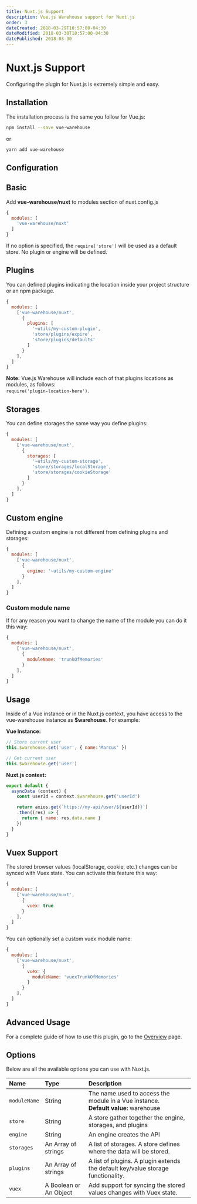 ```yaml
---
title: Nuxt.js Support
description: Vue.js Warehouse support for Nuxt.js
order: 3
dateCreated: 2018-03-29T10:57:00-04:30
dateModified: 2018-03-30T18:57:00-04:30
datePublished: 2018-03-30
---
```


# Nuxt.js Support

Configuring the plugin for Nuxt.js is extremely simple and easy.

## Installation

The installation process is the same you follow for Vue.js:

```bash
npm install --save vue-warehouse
```

or

```bash
yarn add vue-warehouse
```

## Configuration

## Basic

Add **vue-warehouse/nuxt** to modules section of nuxt.config.js

```javascript
{
  modules: [
    'vue-warehouse/nuxt'
  ]
}
```

If no option is specified, the `require('store')` will be used as a default store. No plugin or engine will be defined.

## Plugins

You can defined plugins indicating the location inside your project structure or an npm package. 

```javascript
{
  modules: [
    ['vue-warehouse/nuxt', 
      { 
        plugins: [
          '~utils/my-custom-plugin',
          'store/plugins/expire',
          'store/plugins/defaults'
        ] 
      }
    ],
  ]
}
```

**Note:** Vue.js Warehouse will include each of that plugins locations as modules, as follows: <br> `require('plugin-location-here')`.

## Storages

You can define storages the same way you define plugins:

```javascript
{
  modules: [
    ['vue-warehouse/nuxt', 
      { 
        storages: [
          '~utils/my-custom-storage',
          'store/storages/localStorage',
          'store/storages/cookieStorage'
        ] 
      }
    ],
  ]
}
```

## Custom engine

Defining a custom engine is not different from defining plugins and storages:

```javascript
{
  modules: [
    ['vue-warehouse/nuxt', 
      { 
        engine: '~utils/my-custom-engine'
      }
    ],
  ]
}
```

### Custom module name

If for any reason you want to change the name of the module you can do it this way:

```javascript
{
  modules: [
    ['vue-warehouse/nuxt', 
      { 
        moduleName: 'trunkOfMemories'
      }
    ],
  ]
}
```

## Usage

Inside of a Vue instance or in the Nuxt.js context, you have access to the vue-warehouse instance as **$warehouse**. For example:

**Vue Instance:**

```javascript
// Store current user
this.$warehouse.set('user', { name:'Marcus' })

// Get current user
this.$warehouse.get('user')
```

**Nuxt.js context:**

```javascript
export default {
  asyncData (context) {
    const userId = context.$warehouse.get('userId')

    return axios.get(`https://my-api/user/${userId)}`)
    .then((res) => {
      return { name: res.data.name }
    })
  }
}
```

## Vuex Support

The stored browser values (localStorage, cookie, etc.) changes can be synced with Vuex state. You can activate this feature this way:

```javascript
{
  modules: [
    ['vue-warehouse/nuxt', 
      { 
        vuex: true
      }
    ],
  ]
}
```

You can optionally set a custom vuex module name:

```javascript
{
  modules: [
    ['vue-warehouse/nuxt', 
      { 
        vuex: {
          moduleName: 'vuexTrunkOfMemories'
        }
      }
    ],
  ]
}
```

## Advanced Usage

For a complete guide of how to use this plugin, go to the [Overview](./) page.

## Options

Below are all the available options you can use with Nuxt.js.

<div class="table-responsive">
  <table class="table table-bordered">
    <thead>
      <tr>
        <th style="text-align:left">Name</th>
        <th style="text-align:left">Type</th>
        <th style="text-align:left">Description</th>
      </tr>
    </thead>
    <tbody>
      <tr>
        <td style="text-align:left">
          <code>moduleName</code>
        </td>
        <td style="text-align:left">String</td>
        <td style="text-align:left">The name used to access the module in a Vue instance. 
        <br><strong>Default value:</strong> warehouse</td>
      </tr>
      <tr>
        <td style="text-align:left">
          <code>store</code>
        </td>
        <td style="text-align:left">String</td>
        <td style="text-align:left">A store gather together the engine, storages, and plugins</td>
      </tr>
      <tr>
        <td style="text-align:left">
          <code>engine</code>
        </td>
        <td style="text-align:left">String</td>
        <td style="text-align:left">An engine creates the API</td>
      </tr>
      <tr>
        <td style="text-align:left">
          <code>storages</code>
        </td>
        <td style="text-align:left">An Array of strings</td>
        <td style="text-align:left">A list of storages. A store defines where the data will be stored.</td>
      </tr>
      <tr>
        <td style="text-align:left">
          <code>plugins</code>
        </td>
        <td style="text-align:left">An Array of strings</td>
        <td style="text-align:left">A list of plugins. A plugin extends the default key/value storage functionality.</td>
      </tr>
      <tr>
        <td style="text-align:left">
          <code>vuex</code>
        </td>
        <td style="text-align:left">A Boolean or An Object</td>
        <td style="text-align:left">Add support for syncing the stored values changes with Vuex state.</td>
      </tr>
    </tbody>
  </table>
</div>


[npm]: https://www.npmjs.com/
[node]: https://nodejs.org
[store.js]: https://github.com/marcuswestin/store.js/
